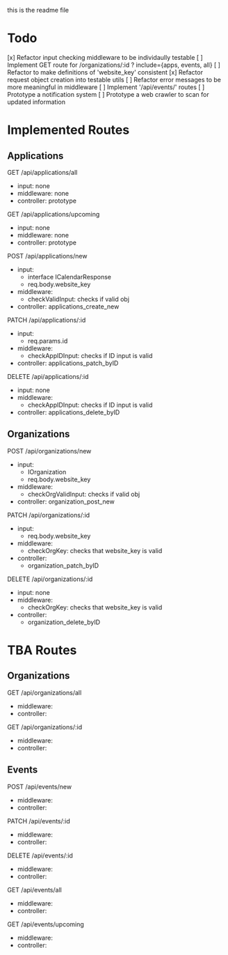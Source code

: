 this is the readme file
# Todo
[x] Refactor input checking middleware to be individaully testable
[ ] Implement GET route for /organizations/:id ? include={apps, events, all}
[ ] Refactor to make definitions of 'website_key' consistent
[x] Refactor request object creation into testable utils
[ ] Refactor error messages to be more meaningful in middleware
[ ] Implement '/api/events/' routes
[ ] Prototype a notification system
[ ] Prototype a web crawler to scan for updated information

# Implemented Routes
## Applications
GET /api/applications/all
- input: none
- middleware: none
- controller: prototype

GET /api/applications/upcoming
- input: none
- middleware: none
- controller: prototype

POST /api/applications/new
- input: 
    - interface ICalendarResponse
    - req.body.website_key
- middleware: 
    - checkValidInput: checks if valid obj
- controller: applications_create_new

PATCH /api/applications/:id
- input:
    - req.params.id
- middleware: 
    - checkAppIDInput: checks if ID input is valid
- controller: applications_patch_byID

DELETE /api/applications/:id
- input: none
- middleware: 
    - checkAppIDInput: checks if ID input is valid
- controller: applications_delete_byID


## Organizations
POST /api/organizations/new
- input:
    - IOrganization
    - req.body.website_key
- middleware: 
    - checkOrgValidInput: checks if valid obj
- controller: organization_post_new

PATCH /api/organizations/:id
- input:
    - req.body.website_key
- middleware: 
    - checkOrgKey: checks that website_key is valid
- controller: 
    - organization_patch_byID

DELETE /api/organizations/:id
- input: none
- middleware: 
    - checkOrgKey: checks that website_key is valid
- controller: 
    - organization_delete_byID


# TBA Routes
## Organizations
GET /api/organizations/all
- middleware:
- controller: 

GET /api/organizations/:id
- middleware: 
- controller: 


## Events
POST /api/events/new
- middleware: 
- controller: 

PATCH /api/events/:id
- middleware: 
- controller: 

DELETE /api/events/:id
- middleware: 
- controller: 

GET /api/events/all
- middleware: 
- controller: 

GET /api/events/upcoming
- middleware: 
- controller: 
